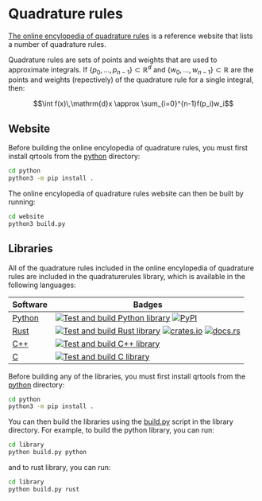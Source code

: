 # Quadrature rules

[The online encylopedia of quadrature rules](https://quadraturerules.org) is a reference website that lists a number of quadrature rules.

Quadrature rules are sets of points and weights that are used to approximate integrals. If $\{p_0,\dots,p_{n-1}\}\subset\mathbb{R}^d$ and $\{w_0,\dots,w_{n-1}\}\subset\mathbb{R}$
are the points and weights (repectively) of the quadrature rule for a single integral, then:

$$\int f(x)\,\mathrm{d}x \approx \sum_{i=0}^{n-1}f(p_i)w_i$$

## Website

Before building the online encylopedia of quadrature rules, you must first install qrtools
from the [python](python) directory:
```bash
cd python
python3 -m pip install .
```

The online encylopedia of quadrature rules website can then be built by running:

```bash
cd website
python3 build.py
```
## Libraries

All of the quadrature rules included in the online encylopedia of quadrature rules are included in the quadraturerules library, which is available in the following languages:

| Software                                     | Badges |
| -------------------------------------------- | ------ |
| [Python](website/pages/libraries/python.md)  | [![Test and build Python library](https://github.com/quadraturerules/quadraturerules/actions/workflows/library-python.yml/badge.svg)](https://github.com/quadraturerules/quadraturerules/actions/workflows/library-python.yml) [![PyPI](https://img.shields.io/pypi/v/quadraturerules?color=blue&label=PyPI&logo=pypi&logoColor=white)](https://pypi.org/project/quadraturerules/) |
| [Rust](website/pages/libraries/rust.md)      | [![Test and build Rust library](https://github.com/quadraturerules/quadraturerules/actions/workflows/library-rust.yml/badge.svg)](https://github.com/quadraturerules/quadraturerules/actions/workflows/library-rust.yml) [![crates.io](https://img.shields.io/crates/v/quadraturerules?color=%2344cc11)](https://crates.io/crates/quadraturerules/) [![docs.rs](https://img.shields.io/docsrs/quadraturerules)](https://docs.rs/quadraturerules/) |
| [C++](website/pages/libraries/cpp.md)        | [![Test and build C++ library](https://github.com/quadraturerules/quadraturerules/actions/workflows/library-cpp.yml/badge.svg)](https://github.com/quadraturerules/quadraturerules/actions/workflows/library-cpp.yml) |
| [C](website/pages/libraries/c.md)            | [![Test and build C library](https://github.com/quadraturerules/quadraturerules/actions/workflows/library-c.yml/badge.svg)](https://github.com/quadraturerules/quadraturerules/actions/workflows/library-c.yml) |

Before building any of the libraries, you must first install qrtools
from the [python](python) directory:
```bash
cd python
python3 -m pip install .
```

You can then build the libraries using the [build.py](library/build.py) script in the library directory.
For example, to build the python library, you can run:

```bash
cd library
python build.py python
```

and to rust library, you can run:

```bash
cd library
python build.py rust
```
